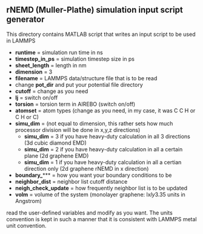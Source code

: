 ## rNEMD (Muller-Plathe) simulation input script generator

This directory contains MATLAB script that writes an input script to be used in LAMMPS

* **runtime** = simulation run time in ns
* **timestep_in_ps** = simulation timestep size in ps
* **sheet_length** = length in nm
* **dimension** = 3
* **filename** = LAMMPS data/structure file that is to be read
* change **pot_dir** and put your potential file directory
* **cutoff** = change as you need
* **lj** = switch on/off
* **torsion** = torsion term in AIREBO (switch on/off)
* **atomset** = atom types (change as you need, in my case, it was C C H or C H or C)
* **simu_dim** = (not equal to dimension, this rather sets how much processor division will be done in x,y,z directions)
	* **simu_dim** = 3 if you have heavy-duty calculation in all 3 directions (3d cubic diamond EMD)
	* **simu_dim** = 2 if you have heavy-duty calculation in all a certain plane (2d graphene EMD)
	* **simu_dim** = 1 if you have heavy-duty calculation in all a certian direction only (2d graphene rNEMD in x direction)
* **boundary_***** = how you want your boundary conditions to be
* **neighbor_dist** = neighbor list cutoff distance
* **neigh_check_update** = how frequently neighbor list is to be updated
* **volm** = volume of the system (monolayer graphene: lx*ly*3.35 units in Angstrom)

read the user-defined variables and modify as you want. The units convention is kept in such a manner that it is consistent with LAMMPS metal unit convention.

